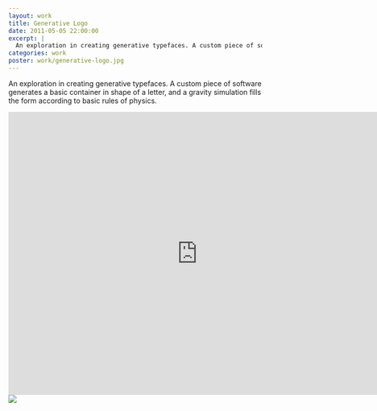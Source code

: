 ```yaml
---
layout: work
title: Generative Logo
date: 2011-05-05 22:00:00
excerpt: |
  An exploration in creating generative typefaces. A custom piece of software generates a basic container in shape of a letter, and a gravity simulation fills the form according to basic rules of physics.
categories: work
poster: work/generative-logo.jpg
---
```


An exploration in creating generative typefaces. A custom piece of software generates a basic container in shape of a letter, and a gravity simulation fills the form according to basic rules of physics.

<div class="wide-750">
  <iframe src="https://player.vimeo.com/video/9513121?title=0&amp;byline=0&amp;portrait=0" width="750" height="563" frameborder="0"> </iframe>
</div>

<div class="wide-750">
  <img src="{% asset_path work/generative-logo.jpg %}" />
</div>
